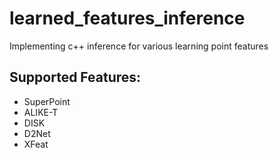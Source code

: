 # learned_features_inference
Implementing c++ inference for various learning point features

## Supported Features:
- SuperPoint
- ALIKE-T
- DISK
- D2Net
- XFeat

